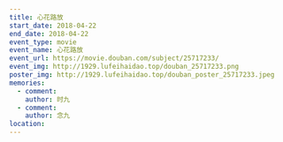 ```yaml
---
title: 心花路放
start_date: 2018-04-22
end_date: 2018-04-22
event_type: movie
event_name: 心花路放
event_url: https://movie.douban.com/subject/25717233/
event_img: http://1929.lufeihaidao.top/douban_25717233.png
poster_img: http://1929.lufeihaidao.top/douban_poster_25717233.jpeg
memories:
  - comment: 
    author: 时九
  - comment: 
    author: 念九
location: 
---
```

